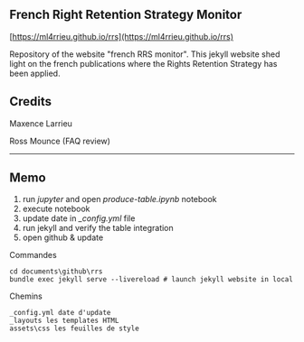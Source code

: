 ## French Right Retention Strategy Monitor


[https://ml4rrieu.github.io/rrs](https://ml4rrieu.github.io/rrs)


Repository of the website "french RRS monitor". This jekyll website shed light on the french publications where the Rights Retention Strategy has been applied.



## Credits

Maxence Larrieu

Ross Mounce (FAQ review)




---------------

## Memo

1. run _jupyter_ and open _produce-table.ipynb_ notebook
2. execute notebook
3. update date in _\_config.yml_ file
3. run jekyll and verify the table integration
4. open github & update

Commandes
```
cd documents\github\rrs 
bundle exec jekyll serve --livereload # launch jekyll website in local 

```

Chemins
```
_config.yml date d'update
_layouts les templates HTML
assets\css les feuilles de style
```
